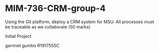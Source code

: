# MIM-736-CRM-group-4

Using the Git platform, deploy a CRM system for MSU. All processes must be traceable as we collaborate (50 marks)

Initial Project 

garnnet gumbo R1917555C
